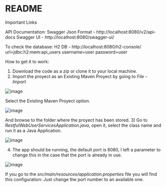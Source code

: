 # README

Important Links

API Documentation:
Swagger Json Format - http://localhost:8080/v2/api-docs
Swagger UI - http://localhost:8080/swagger-ui/

To check the database:
H2 DB - http://localhost:8080/h2-console/
url=jdbc:h2:mem:api_users
username=user
password=user

How to get it to work:
1) Download the code as a zip or clone it to your local machine.
2) Import the proyect as an Existing Maven Proyect by going to _File - Import_

![image](https://user-images.githubusercontent.com/49291080/115636317-12684a80-a2e4-11eb-844a-c42b81883b23.png)

Select the Existing Maven Proyect option.

![image](https://user-images.githubusercontent.com/49291080/115636361-2c099200-a2e4-11eb-8992-d442c2004a01.png)

And browse to the folder where the proyect has been stored.
3) Go to _RestfulWebUserServicesApplication.java_, open it, select the class name and run it as a Java
Application.

![image](https://user-images.githubusercontent.com/49291080/115636395-404d8f00-a2e4-11eb-908a-04b618d61776.png)

4) The app should be running, the default port is 8080, I left a parameter to change this in the case
that the port is already in use.

![image](https://user-images.githubusercontent.com/49291080/115636453-5bb89a00-a2e4-11eb-947a-7be88c761543.png)

If you go to the _src/main/resources/application.properties_ file you will find this configuration:
Just change the port number to an available one.
